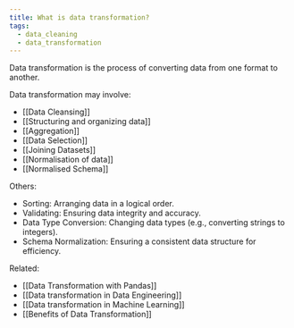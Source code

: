 ```yaml
---
title: What is data transformation?
tags:
  - data_cleaning
  - data_transformation
---
```

Data transformation is the process of converting data from one format to another. 

Data transformation may involve:  
- [[Data Cleansing]]
- [[Structuring and organizing data]]
- [[Aggregation]]
- [[Data Selection]]
- [[Joining Datasets]]
- [[Normalisation of data]]
- [[Normalised Schema]]

Others:
- Sorting: Arranging data in a logical order.  
- Validating: Ensuring data integrity and accuracy.  
- Data Type Conversion: Changing data types (e.g., converting strings to integers).  
- Schema Normalization: Ensuring a consistent data structure for efficiency.  

Related:
- [[Data Transformation with Pandas]]  
- [[Data transformation in Data Engineering]]
- [[Data transformation in Machine Learning]]
- [[Benefits of Data Transformation]]

